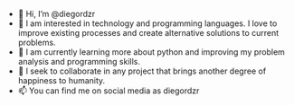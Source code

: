- 👋 Hi, I’m @diegordzr
- 👀 I am interested in technology and programming languages. I love to improve existing processes and create alternative solutions to current problems.
- 🌱 I am currently learning more about python and improving my problem analysis and programming skills.
- 💞️ I seek to collaborate in any project that brings another degree of happiness to humanity.
- 📫 You can find me on social media as diegordzr

<!---
diegordzr/diegordzr is a ✨ special ✨ repository because its `README.md` (this file) appears on your GitHub profile.
You can click the Preview link to take a look at your changes.
--->
